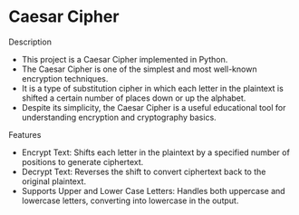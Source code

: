 # Caesar Cipher

Description
- This project is a Caesar Cipher implemented in Python. 
- The Caesar Cipher is one of the simplest and most well-known encryption techniques.
- It is a type of substitution cipher in which each letter in the plaintext is shifted a certain number of places down or up the alphabet.
- Despite its simplicity, the Caesar Cipher is a useful educational tool for understanding encryption and cryptography basics.

Features
- Encrypt Text: Shifts each letter in the plaintext by a specified number of positions to generate ciphertext.
- Decrypt Text: Reverses the shift to convert ciphertext back to the original plaintext.
- Supports Upper and Lower Case Letters: Handles both uppercase and lowercase letters, converting into lowercase in the output.
